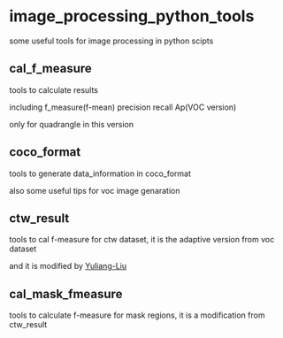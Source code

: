 # image_processing_python_tools

some useful tools for image processing in python scipts

## cal_f_measure
tools to calculate results 

including f_measure(f-mean) precision recall Ap(VOC version)

only for quadrangle in this version

## coco_format
tools to generate data_information in coco_format

also some useful tips for voc image genaration

## ctw_result
tools to cal f-measure for ctw dataset, it is the adaptive version from voc dataset

and it is modified by [Yuliang-Liu](https://github.com/Yuliang-Liu/Curve-Text-Detector/tree/master/tools)

## cal_mask_fmeasure
tools to calculate f-measure for mask regions, it is a modification from ctw_result

